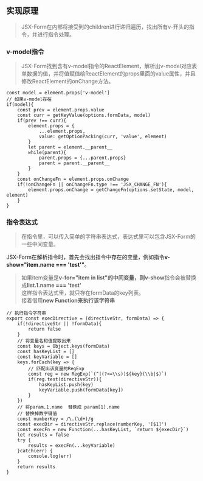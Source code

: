 ## 实现原理
> JSX-Form在内部将接受到的children进行递归遍历，找出所有v-开头的指令，并进行指令处理。

### v-model指令

> JSX-Form找到含有v-model指令的ReactElement，解析出v-model对应表单数据的值，并将值赋值给ReactElement的props里面的value属性，并且修改ReactElement的onChange方法。

```
const model = element.props['v-model']
// 如果v-model存在
if(model){
    const prev = element.props.value
    const curr = getKeyValue(options.formData, model)
    if(prev !== curr){
        element.props = {
            ...element.props,
            value: getOptionPacking(curr, 'value', element)
        }
        let parent = element.__parent__
        while(parent){
            parent.props = {...parent.props}
            parent = parent.__parent__
        }
    }
    const onChangeFn = element.props.onChange
    if(!onChangeFn || onChangeFn.type !== 'JSX_CHANGE_FN'){
        element.props.onChange = getChangeFn(options.setState, model, element)
    }
}
```

### 指令表达式

> 在指令里，可以传入简单的字符串表达式，表达式里可以包含JSX-Form的一些中间变量。

JSX-Form在解析指令时，首先会找出指令中存在的变量，例如指令**v-show="item.name === 'test'"**。

>如果item变量是**v-for="item in list"**的中间变量，则**v-show**指令会被替换成**list.1.name === 'test'** <br/>
这样指令表达式里，就只存在formData的key列表。<br />
接着借用**new Function来执行该字符串**

```
// 执行指令字符串
export const execDirective = (directiveStr, formData) => {
    if(!directiveStr || !formData){
        return false
    }
    // 将变量名和值提取出来
    const keys = Object.keys(formData)
    const hasKeyList = []
    const keyVariable = []
    keys.forEach(key => {
        // 匹配出该变量的RegExp
        const reg = new RegExp(`(^|(?<=\\s))${key}(\\b|$)`)
        if(reg.test(directiveStr)){
            hasKeyList.push(key)
            keyVariable.push(formData[key])
        }
    })
    // 将param.1.name  替换成 param[1].name
    // 替换掉数字键值
    const numberKey = /\.(\d+)/g
    const execDir = directiveStr.replace(numberKey, '[$1]')
    const execFn = new Function(...hasKeyList, `return ${execDir}`)
    let results = false
    try {
        results = execFn(...keyVariable)
    }catch(err) {
        console.log(err)
    }
    return results
}
```